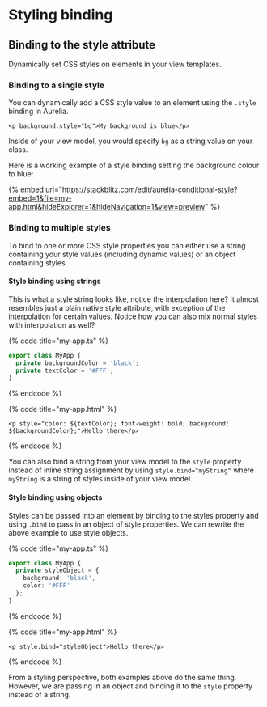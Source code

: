# Styling binding

## Binding to the style attribute

Dynamically set CSS styles on elements in your view templates.

### Binding to a single style

You can dynamically add a CSS style value to an element using the `.style` binding in Aurelia.

```text
<p background.style="bg">My background is blue</p>
```

Inside of your view model, you would specify `bg` as a string value on your class. 

Here is a working example of a style binding setting the background colour to blue:

{% embed url="https://stackblitz.com/edit/aurelia-conditional-style?embed=1&file=my-app.html&hideExplorer=1&hideNavigation=1&view=preview" %}

### Binding to multiple styles

To bind to one or more CSS style properties you can either use a string containing your style values \(including dynamic values\) or an object containing styles.

#### Style binding using strings

This is what a style string looks like, notice the interpolation here? It almost resembles just a plain native style attribute, with exception of the interpolation for certain values. Notice how you can also mix normal styles with interpolation as well?

{% code title="my-app.ts" %}
```typescript
export class MyApp {
  private backgroundColor = 'black';
  private textColor = '#FFF';
}
```
{% endcode %}

{% code title="my-app.html" %}
```markup
<p style="color: ${textColor}; font-weight: bold; background: ${backgroundColor};">Hello there</p>

```
{% endcode %}

You can also bind a string from your view model to the `style` property instead of inline string assignment by using `style.bind="myString"` where `myString` is a string of styles inside of your view model.

#### Style binding using objects

Styles can be passed into an element by binding to the styles property and using `.bind` to pass in an object of style properties. We can rewrite the above example to use style objects.

{% code title="my-app.ts" %}
```typescript
export class MyApp {
  private styleObject = {
    background: 'black',
    color: '#FFF'
  };
}
```
{% endcode %}

{% code title="my-app.html" %}
```markup
<p style.bind="styleObject">Hello there</p>

```
{% endcode %}

From a styling perspective, both examples above do the same thing. However, we are passing in an object and binding it to the `style` property instead of a string.

